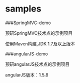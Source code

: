 # samples 

###SpringMVC-demo

预研SpringMVC技术点的示例项目

使用Maven构建,JDK 1.7及以上版本

###angularJS-demo

预研angularJS技术点的示例项目

angularJS版本：1.5.8

